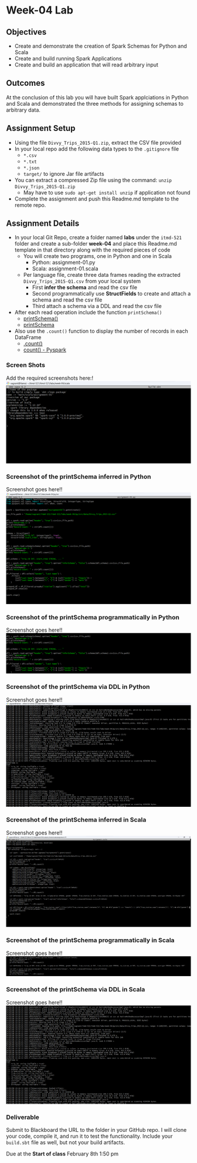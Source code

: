# Week-04 Lab

## Objectives

* Create and demonstrate the creation of Spark Schemas for Python and Scala
* Create and build running Spark Applications
* Create and build an application that will read arbitrary input

## Outcomes

At the conclusion of this lab you will have built Spark applciations in Python and Scala and demonstrated the three methods for assigning schemas to arbitrary data.

## Assignment Setup

- Using the file `Divvy_Trips_2015-Q1.zip`, extract the CSV file provided
- In your local repo add the following data types to the `.gitignore` file
  - `*.csv`
  - `*.txt`
  - `*.json`
  - `target/` to ignore Jar file artifacts
- You can extract a compressed Zip file using the command: `unzip Divvy_Trips_2015-Q1.zip`
  - May have to use `sudo apt-get install unzip` if application not found
- Complete the assignment and push this Readme.md template to the remote repo.

## Assignment Details

- In your local Git Repo, create a folder named **labs** under the `itmd-521` folder and create a sub-folder **week-04** and place this Readme.md template in that directory along with the required pieces of code
  - You will create two programs, one in Python and one in Scala
    - Python: assignment-01.py
    - Scala: assignment-01.scala
  - Per language file, create three data frames reading the extracted `Divvy_Trips_2015-Q1.csv` from your local system
    - First **infer the schema** and read the csv file
    - Second programmatically use **StructFields** to create and attach a schema and read the csv file
    - Third attach a schema via a DDL and read the csv file
- After each read operation include the function `printSchema()`
  - [printSchema()](https://spark.apache.org/docs/latest/api/python/reference/api/pyspark.sql.DataFrame.printSchema.html "pyspark printschema web page")
  - [printSchema](https://spark.apache.org/docs/latest/api/scala/org/apache/spark/sql/Dataset.html#printSchema():Unit "scala pyspark API")
- Also use the `.count()` function to display the number of records in each DataFrame
  - [.count()](https://spark.apache.org/docs/latest/api/scala/org/apache/spark/sql/Dataset.html "webpage to Scala API")
  - [count() - Pyspark](https://spark.apache.org/docs/3.2.0/api/python/reference/api/pyspark.sql.DataFrame.count.html "Pyspark webpage for API")  

### Screen Shots

Add the required screenshots here:!![sbt](<sbt -v.png>)

### Screenshot of the printSchema inferred in Python

Screenshot goes here!!![python](<py code -v.png>)

### Screenshot of the printSchema programmatically in Python

Screenshot goes here!!![schema](<py schema -v.png>)
### Screenshot of the printSchema via DDL in Python

Screenshot goes here!!![run code](<py run -v.png>)

### Screenshot of the printSchema inferred in Scala

Screenshot goes here!!![scala ](<scala code -v.png>)

### Screenshot of the printSchema programmatically in Scala

Screenshot goes here!!![schema](<scala schema -v.png>)

### Screenshot of the printSchema via DDL in Scala

Screenshot goes here!!![scala run ](<scala run -v.png>)

### Deliverable

Submit to Blackboard the URL to the folder in your GitHub repo.  I will clone your code, compile it, and run it to test the functionality. Include your `build.sbt` file as well, but not your build artifacts. 

Due at the **Start of class** February 8th 1:50 pm
